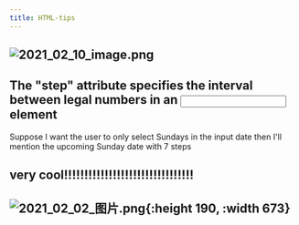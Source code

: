 ```yaml
---
title: HTML-tips
---
```


##
## ![2021_02_10_image.png](https://cdn.logseq.com/%2F7aa8ab99-753a-4230-847b-43a1c3a3ef4749dc6a2e-2e6d-4aa3-97d6-34fd680bc1e12021_02_10_image.png?Expires=4766565542&Signature=TbUCFYOmLaGtyYO01U3toBOtqyuQXVJrpDOiwTQAftWLA~dwjLdEVItwM62sbV1optzIF4qlzkfkjJbcCmfsRe8eKqqgYEQOWfihsPiAqexweNRYoGHQ~Cz7UB31rjV28UZqi2tA6ltgIpcZXj6dTWsdnsHP6zNZJ3KJ~11uG2LfvgBphIqzvEO9KF9E-khwIRbTJWx6uuf2S9tZ17wc6QF1qAvnErazAKlFXyFgYub5uD3hByIHPH9PrCHVStBDTvJhyFSE95pO-DTkwvNRmErLgZQG-VwJwmo6Ai8zzCsmnsks8EqUj8xuvmKXUVLTLCPSW5PCW54NGzmeJX-~qQ__&Key-Pair-Id=APKAJE5CCD6X7MP6PTEA)
##
##
## The "step" attribute specifies the interval between legal numbers in an <input> element

Suppose I want the user to only select Sundays in the input date then I'll mention the upcoming Sunday date with 7 steps
## very cool!!!!!!!!!!!!!!!!!!!!!!!!!!!!!!!!
## ![2021_02_02_图片.png](https://cdn.logseq.com/%2F7aa8ab99-753a-4230-847b-43a1c3a3ef476c2bf065-20a5-4b31-a074-098e4934b6f52021_02_02_%E5%9B%BE%E7%89%87.png?Expires=4765837054&Signature=i-7eDWdn35XfsbEEDLidC1mjqYm3fjUOZUhd5fYNfW4Jdh~JTUaIDVCgbkh7qPxPolUZj1zzQNGGO0B8uL09EEbiHAQSG1Tn52SgQcmrd70cp3AzfdE8-74QTUmYBEQMZ6E1v3v35ZDQY2-zNtbnjG6YvNjXjmmZ4a8x2rVGFJTzL~bS8uGRXwoxaD-IlsRQDTMJ~LUUNCDzucSqjtKpNQqJn8NppYzi4F-5ML4ZfdDLjYz0dylVN~7RxDit74MTKUavu~G-5azKy9O3r7bfAOhVmOJGOrIlPWS6N68XlorZzSvxeL08txFrSn7gufrkILP8wwcaqivptP1rXqHdBw__&Key-Pair-Id=APKAJE5CCD6X7MP6PTEA){:height 190, :width 673}
